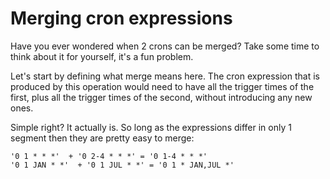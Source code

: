# Merging cron expressions

Have you ever wondered when 2 crons can be merged? Take some time to think about
it for yourself, it's a fun problem.

Let's start by defining what merge means here. The cron expression that is
produced by this operation would need to have all the trigger times of the
first, plus all the trigger times of the second, without introducing any new
ones.

Simple right? It actually is. So long as the expressions differ in only 1
segment then they are pretty easy to merge:

```
'0 1 * * *'  + '0 2-4 * * *' = '0 1-4 * * *'
'0 1 JAN * *'  + '0 1 JUL * *' = '0 1 * JAN,JUL *'
```
